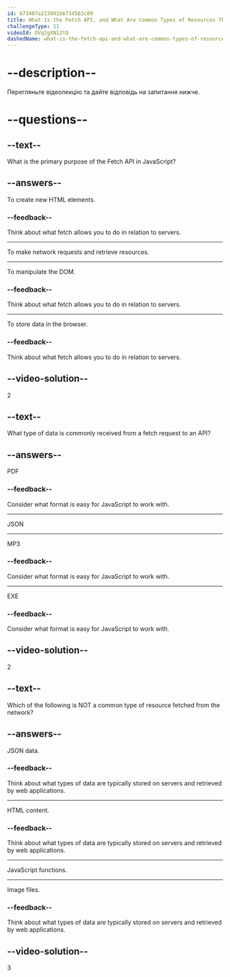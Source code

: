 ```yaml
---
id: 673407a223891b6734563c89
title: What Is the Fetch API, and What Are Common Types of Resources That Are Fetched from the Network?
challengeType: 11
videoId: DVq2gXN12tQ
dashedName: what-is-the-fetch-api-and-what-are-common-types-of-resources-that-are-fetched-from-the-network
---
```


# --description--

Перегляньте відеолекцію та дайте відповідь на запитання нижче.

# --questions--

## --text--

What is the primary purpose of the Fetch API in JavaScript?

## --answers--

To create new HTML elements.

### --feedback--

Think about what fetch allows you to do in relation to servers.

---

To make network requests and retrieve resources.

---

To manipulate the DOM.

### --feedback--

Think about what fetch allows you to do in relation to servers.

---

To store data in the browser.

### --feedback--

Think about what fetch allows you to do in relation to servers.

## --video-solution--

2

## --text--

What type of data is commonly received from a fetch request to an API?

## --answers--

PDF

### --feedback--

Consider what format is easy for JavaScript to work with.

---

JSON

---

MP3

### --feedback--

Consider what format is easy for JavaScript to work with.

---

EXE

### --feedback--

Consider what format is easy for JavaScript to work with.

## --video-solution--

2

## --text--

Which of the following is NOT a common type of resource fetched from the network?

## --answers--

JSON data.

### --feedback--

Think about what types of data are typically stored on servers and retrieved by web applications.

---

HTML content.

### --feedback--

Think about what types of data are typically stored on servers and retrieved by web applications.

---

JavaScript functions.

---

Image files.

### --feedback--

Think about what types of data are typically stored on servers and retrieved by web applications.

## --video-solution--

3
